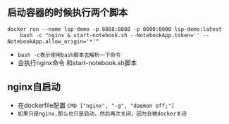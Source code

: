 ## 启动容器的时候执行两个脚本
```text
docker run --name lsp-demo -p 8888:8888 -p 8000:8000 lsp-demo:latest 
    bash -c "nginx & start-notebook.sh --NotebookApp.token='' --NotebookApp.allow_origin='*'"
```
* `bash -c表示使用bash脚本去解析一下命令`
* 会执行nginx命令 和start-notebook.sh脚本


## nginx自启动
* 在dockerfile配置 `CMD ["nginx", "-g", "daemon off;"]`
* `如果只是nginx,那么也只是启动，然后再次关闭，因为会被docker关闭`


